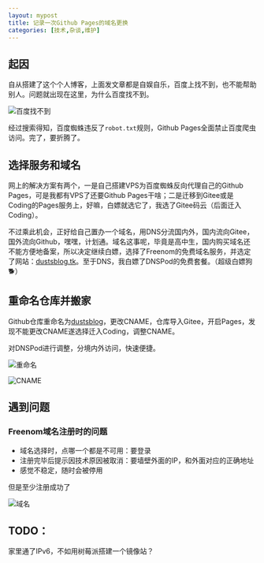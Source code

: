 ```yaml
---
layout: mypost
title: 记录一次Github Pages的域名更换
categories: [技术,杂谈,维护]
---
```


## 起因

自从搭建了这个个人博客，上面发文章都是自娱自乐，百度上找不到，也不能帮助别人。问题就出现在这里，为什么百度找不到。

![百度找不到](site-not-found.png)

经过搜索得知，百度蜘蛛违反了`robot.txt`规则，Github Pages全面禁止百度爬虫访问。完了，要折腾了。

## 选择服务和域名

网上的解决方案有两个，一是自己搭建VPS为百度蜘蛛反向代理自己的Github Pages，可是我都有VPS了还要Github Pages干啥；二是迁移到Gitee或是Coding的Pages服务上，好嘛，白嫖就选它了，我选了Gitee码云（后面迁入Coding）。

不过乘此机会，正好给自己置办一个域名，用DNS分流国内外，国内流向Gitee，国外流向Github，嘿嘿，计划通。域名这事呢，毕竟是高中生，国内购买域名还不能方便地备案，所以决定继续白嫖，选择了Freenom的免费域名服务，并选定了网站：[dustsblog.tk](https://dustblog.tk)。至于DNS，我白嫖了DNSPod的免费套餐。（超级白嫖狗🐕）

## 重命名仓库并搬家

Github仓库重命名为[dustsblog](https://github.com/chenxijun/dustsblog/)，更改CNAME，仓库导入Gitee，开启Pages，发现不能更改CNAME遂选择迁入Coding，调整CNAME。

对DNSPod进行调整，分境内外访问，快速便捷。

![重命名](rename-repo.png)

![CNAME](bind-domain.png)



## 遇到问题

### Freenom域名注册时的问题

- 域名选择时，点哪一个都是不可用：要登录
- 注册完毕后提示因技术原因被取消：要墙壁外面的IP，和外面对应的正确地址
- 感觉不稳定，随时会被停用

但是至少注册成功了

![域名](my-domanin.png)

## TODO：

家里通了IPv6，不如用树莓派搭建一个镜像站？